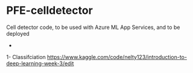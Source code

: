 # PFE-celldetector
Cell detector code, to be used with Azure ML App Services, and to be deployed 

*

1- Classifciation 
https://www.kaggle.com/code/nelty123/introduction-to-deep-learning-week-3/edit
